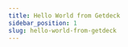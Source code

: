 ```yaml
---
title: Hello World from Getdeck
sidebar_position: 1
slug: hello-world-from-getdeck
---
```


<!---
* I want to see the entire workflow for getting my Hello World service defined in Deck, running in a cluster locally, deployed to a production cluster, and managed in a gitops-style workflow
* I want to see what the files look like, what commands I'll run, and how it'll all hook together
* Assume I'm not a k8s expert (I'm not) who can infer how this will work, because I shouldn't need to be to create a basic system
* Without more specifics on how the devops and devex look, I have to spend a lot of time trying things out myself and documenting my analysis to share with my coworkers

*  I desperately want something that can define the composition of my entire cluster, but not require major time and infrastructure investment
--->
